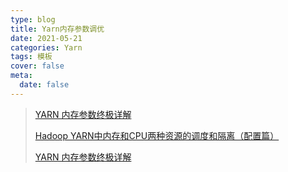 ```yaml
---
type: blog
title: Yarn内存参数调优
date: 2021-05-21
categories: Yarn
tags: 模板
cover: false
meta:
  date: false
---
```




<!-- more -->

> [YARN 内存参数终极详解](https://blog.csdn.net/cymvp/article/details/50781727)
>
> [Hadoop YARN中内存和CPU两种资源的调度和隔离（配置篇）](https://www.huaweicloud.com/articles/7abb8e20db45c611ddf7a04a3f23171c.html)
>
> [YARN 内存参数终极详解](https://www.yisu.com/zixun/62470.html)
